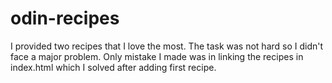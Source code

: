 # odin-recipes
I provided two recipes that I love the most.
The task was not hard so I didn't face a major problem. 
Only mistake I made was in linking the recipes in index.html which I solved after adding first recipe.
